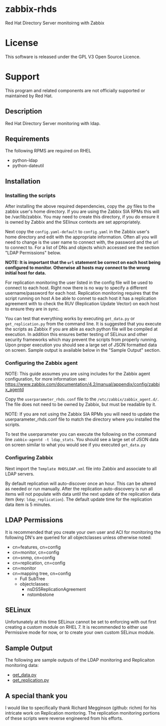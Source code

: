 # zabbix-rhds
Red Hat Directory Server monitoirng with Zabbix

# License
This software is released under the GPL V3 Open Source Licence.

# Support
This program and related components are not officially supported or maintained by Red Hat.

## Description
Red Hat Directory Server monitoring with ldap.

## Requirements
The following RPMS are required on RHEL
* python-ldap
* python-dateutil

## Installation
### Installing the scripts
After installing the above required dependencies, copy the .py files to the zabbix user's home directory.  If you are using the Zabbix SIA RPMs this will be /var/lib/zabbix.  You may need to create this directory, if you do ensure it is owned by Zabbix and the SElinux contexts are set appropriately.

Next copy the `config.yaml-default` to `config.yaml` in the Zabbix user's home directory and edit with the appropriate information.  Often all you will need to change is the user name to connect with, the password and the url to connect to.  For a list of DNs and objects which accessed see the section "LDAP Permissions" below.

**NOTE:  It is important that the `url` statement be correct on each host being configured to monitor.  Otherwise all hosts may connect to the wrong initial host for data.**

For replication monitoring the user listed in the config file will be used to connect to each host.  Right now there is no way to specify a different username/password for each host.  Replication monitoring requires that the script running on host A be able to connet to each host it has a replication agreement with to check the RUV (Replication Update Vector) on each host to ensure they are in sync.

You can test that everything works by executing `get_data.py` or `get_replication.py` from the command line.  It is suggested that you execute the scripts as Zabbix if you are able as each python file will be compiled at execution.  In addition this ensures better testing of SELinux and other security frameworks which may prevent the scripts from properly running.  Upon proper execution you should see a large set of JSON formatted data on screen.  Sample output is available below in the "Sample Output" section.

### Configuring the Zabbix agent
NOTE: This guide assumes you are using includes for the Zabbix agent configuration, for more information see: https://www.zabbix.com/documentation/4.2/manual/appendix/config/zabbix_agentd

Copy the `userparameter_rhds.conf` file to the `/etc/zabbix/zabbix_agent.d/`.  The file does not need to be owned by Zabbix, but must be readable by it.

NOTE: If you are not using the Zabbix SIA RPMs you will need to update the userparameter_rhds.conf file to match the directory where you installed the scripts.

To test the userparameter you can execute the following on the command line `zabbix-agentd -t ldap_stats`.  You should see a large set of JSON data on screen similar to what you would see if you executed `get_data.py`

### Configuring Zabbix
Next import the `Template RHDSLDAP.xml` file into Zabbix and associate to all LDAP servers.

By default replication will auto-discover once an hour.  This can be altered as needed or run manually.  After the replication auto-discovery is run all items will not populate with data until the next update of the replication data item (key: `ldap_replication`).  The default update time for the replication data item is 5 minutes.

## LDAP Permissions
It is recommended that you create your own user and ACI for monitoring the following DN's are queried for all objectclasses unless otherwise noted:
* cn=features, cn=config
* cn=monitor, cn=config
* cn=snmp, cn=config
* cn=replication, cn=config
* cn=monitor
* cn=mapping tree, cn=config
  * Full SubTree
  * objectclasses:
    * nsDS5ReplicationAgreement
    * nstombstone

## SELinux
Unfortunately at this time SELinux cannot be set to enforcing with out first creating a custom module on RHEL 7.  It is recommended to either use Permissive mode for now, or to create your own custom SELinux module.

## Sample Output
The following are sample outputs of the LDAP monitoring and Replicaiton monitoring data:
* [get_data.py](https://gist.github.com/red-tux/34aad1587937e88e88b0f8806edf1639)
* [get_replication.py](https://gist.github.com/red-tux/630d8d54eddfc104c02ef18dd2deaa88)

## A special thank you
I would like to specifically thank Richard Megginson (github: richm) for his intricate work on Replication montoring.  The replication monitoring portions of these scripts were reverse engineered from his efforts.